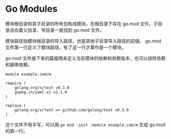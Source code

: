 # Go Modules

模块根目录和其子目录的所有包构成模块，在根目录下存在 go.mod 文件，子目录会向着父目录、爷目录一直找到 go.mod
文件。

模块路径指模块根目录的导入路径，也是其他子目录导入路径的前缀。 go.mod
文件第一行定义了模块路径，有了这一行才算作是一个模块。

go.mod 文件接下来的篇幅用来定义当前模块的依赖和依赖版本，也可以排除依赖和替换依赖。

```
module example.com/m

require (
    golang.org/x/text v0.3.0
    gopkg.in/yaml.v2 v2.1.0
)

replace (
    golang.org/x/text => github.com/golang/text v0.3.0
)
```

这个文件不用手写，可以用 `go mod -init -module example.com/m` 生成 go.mod 的第一行。

